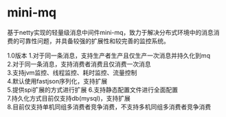# mini-mq
基于netty实现的轻量级消息中间件mini-mq，致力于解决分布式环境中的消息消费的可靠性问题，并具备较强的扩展性和较完善的监控系统。     
    
1.0版本
 1.对于同一条消息，支持生产者生产且仅生产一次消息并持久化到mq        
 2.对于同一条消息，支持消费者消费且仅消费一次消息        
 3.支持jvm监控、线程监控、耗时监控、流量控制    
 4.默认使用fastjson序列化，支持扩展  
 5.提供spi扩展的方式进行扩展
 6.支持静态配置文件进行全面配置    
 7.持久化方式目前仅支持db(mysql)，支持扩展    
 8.目前仅支持单机同组多消费者竞争消费，不支持多机同组多消费者竞争消费    
